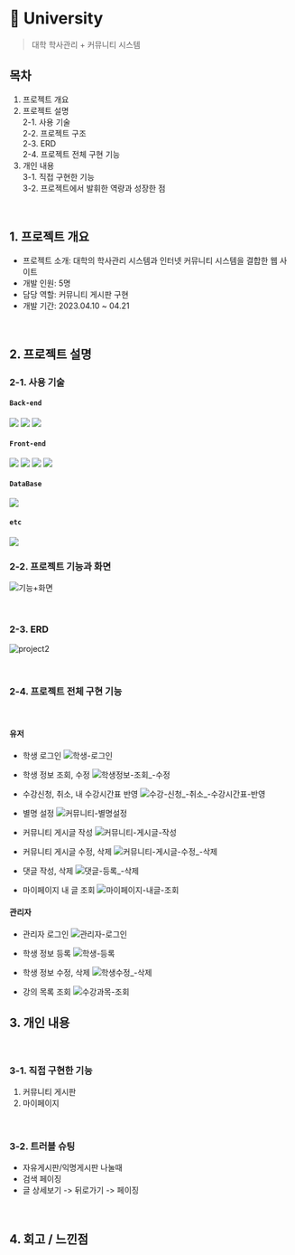 # :pushpin: University
> 대학 학사관리 + 커뮤니티 시스템  

## 목차
1. 프로젝트 개요
2. 프로젝트 설명<br>
	2-1. 사용 기술<br>
    	2-2. 프로젝트 구조<br>
    	2-3. ERD<br>
   	2-4. 프로젝트 전체 구현 기능<br>
3. 개인 내용<br>
	3-1. 직접 구현한 기능<br>
	3-2. 프로젝트에서 발휘한 역량과 성장한 점

<br>

## 1. 프로젝트 개요
- 프로젝트 소개: 대학의 학사관리 시스템과 인터넷 커뮤니티 시스템을 결합한 웹 사이트
- 개발 인원: 5명
- 담당 역할: 커뮤니티 게시판 구현
- 개발 기간: 2023.04.10 ~ 04.21
<br>

## 2. 프로젝트 설명

### 2-1. 사용 기술

#### `Back-end`
<div>
<img src="https://img.shields.io/badge/java-007396?style=for-the-badge&logo=OpenJDK&logoColor=white">
<img src="https://img.shields.io/badge/spring-6DB33F?style=for-the-badge&logo=spring&logoColor=white">
<img src="https://img.shields.io/badge/apache tomcat-F8DC75?style=for-the-badge&logo=apachetomcat&logoColor=white">
</div>

#### `Front-end`
<div>
<img src="https://img.shields.io/badge/html5-E34F26?style=for-the-badge&logo=html5&logoColor=white">
<img src="https://img.shields.io/badge/css-1572B6?style=for-the-badge&logo=css3&logoColor=white">
<img src="https://img.shields.io/badge/javascript-F7DF1E?style=for-the-badge&logo=javascript&logoColor=black">
<img src="https://img.shields.io/badge/jquery-0769AD?style=for-the-badge&logo=jquery&logoColor=white">
</div>

#### `DataBase`
<img src="https://img.shields.io/badge/oracle-F80000?style=for-the-badge&logo=oracle&logoColor=white">

#### `etc`
<img src="https://img.shields.io/badge/eclipse-2C2255?style=for-the-badge&logo=eclipse&logoColor=white">

<br>

### 2-2. 프로젝트 기능과 화면

![기능+화면](https://github.com/ann99934/Hi-University/assets/110450765/6990fcb8-309c-4372-abfa-497dba3be075)

<br>

### 2-3. ERD

![project2](https://github.com/ann99934/Hi-University/assets/110450765/e7e33721-48e6-4da1-9b6d-040e68700b17)

<br>

### 2-4. 프로젝트 전체 구현 기능
<br>

#### 유저

- 학생 로그인
![학생-로그인](https://github.com/ann99934/JSP_2_Project/assets/110450765/0791a41a-eab5-4511-873d-c79bc32c6840)

- 학생 정보 조회, 수정
![학생정보-조회_-수정](https://github.com/ann99934/JSP_2_Project/assets/110450765/2a2abc2c-8330-4cbb-8e37-cb0ff346417b)

- 수강신청, 취소, 내 수강시간표 반영
![수강-신청_-취소_-수강시간표-반영](https://github.com/ann99934/JSP_2_Project/assets/110450765/303c82fe-0b75-4b74-b6b0-a2d0fecd828b)

- 별명 설정
![커뮤니티-별명설정](https://github.com/ann99934/JSP_2_Project/assets/110450765/08bb0ad5-155c-43cb-b819-7db31aad811e)

- 커뮤니티 게시글 작성
![커뮤니티-게시글-작성](https://github.com/ann99934/JSP_2_Project/assets/110450765/7257e51b-a32a-4384-986e-cb7cd84077a0)


- 커뮤니티 게시글 수정, 삭제
![커뮤니티-게시글-수정_-삭제](https://github.com/ann99934/JSP_2_Project/assets/110450765/8f3a1a61-2a1b-451b-897e-249d1be3c0a5)

- 댓글 작성, 삭제
![댓글-등록_-삭제](https://github.com/ann99934/JSP_2_Project/assets/110450765/67b4934b-98a5-4374-9b9f-15aa6c47a929)

- 마이페이지 내 글 조회
![마이페이지-내글-조회](https://github.com/ann99934/JSP_2_Project/assets/110450765/02d1eaae-dace-4b6c-a082-d035ce7cd6a6)


#### 관리자

- 관리자 로그인
![관리자-로그인](https://github.com/ann99934/JSP_2_Project/assets/110450765/b055c659-c204-467e-a0b8-e9720d37f30e)

- 학생 정보 등록
![학생-등록](https://github.com/ann99934/JSP_2_Project/assets/110450765/fd91de59-23b7-4292-98f5-0b387b9a657f)

- 학생 정보 수정, 삭제
![학생수정_-삭제](https://github.com/ann99934/JSP_2_Project/assets/110450765/185979f8-87b9-4ca9-abb3-0565d6b9166b)

- 강의 목록 조회
![수강과목-조회](https://github.com/ann99934/JSP_2_Project/assets/110450765/0312235b-8f6d-4097-8f86-6e695ad98486)

## 3. 개인 내용
<br>

### 3-1. 직접 구현한 기능
1. 커뮤니티 게시판
2. 마이페이지
<br>

### 3-2. 트러블 슈팅
- 자유게시판/익명게시판 나눌때
- 검색 페이징
- 글 상세보기 -> 뒤로가기 -> 페이징
<br>


## 4. 회고 / 느낀점
<br>
